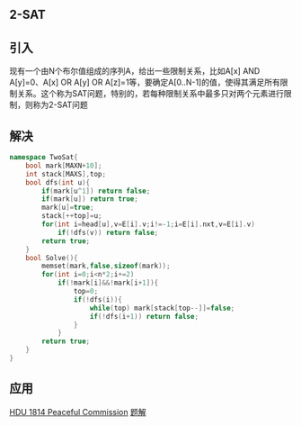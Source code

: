 ## 2-SAT

## 引入
现有一个由N个布尔值组成的序列A，给出一些限制关系，比如A[x] AND A[y]=0、A[x] OR A[y] OR A[z]=1等，要确定A[0..N-1]的值，使得其满足所有限制关系。这个称为SAT问题，特别的，若每种限制关系中最多只对两个元素进行限制，则称为2-SAT问题
## 解决
```cpp
namespace TwoSat{
	bool mark[MAXN+10];
	int stack[MAXS],top;
	bool dfs(int u){
		if(mark[u^1]) return false;
		if(mark[u]) return true;
		mark[u]=true;
		stack[++top]=u;
		for(int i=head[u],v=E[i].v;i!=-1;i=E[i].nxt,v=E[i].v)
			if(!dfs(v)) return false;
		return true;
	}
	bool Solve(){
		memset(mark,false,sizeof(mark));
		for(int i=0;i<n*2;i+=2)
			if(!mark[i]&&!mark[i+1]){
				top=0;
				if(!dfs(i)){
					while(top) mark[stack[top--]]=false;
					if(!dfs(i+1)) return false;
				}
			}
		return true;
	}
}
```
## 应用
[HDU 1814 Peaceful Commission](http://acm.split.hdu.edu.cn/showproblem.php?pid=1814)  [题解](HDU/p1814.md)